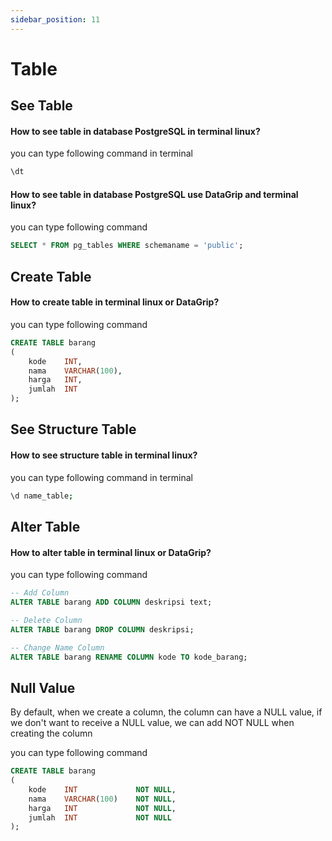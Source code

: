 ```yaml
---
sidebar_position: 11
---
```


# Table

## See Table

#### How to see table in database PostgreSQL in terminal linux?

you can type following command in terminal

```bash
\dt
```

#### How to see table in database PostgreSQL use DataGrip and terminal linux?

you can type following command

```sql
SELECT * FROM pg_tables WHERE schemaname = 'public';
```

## Create Table

#### How to create table in terminal linux or DataGrip?

you can type following command

```sql
CREATE TABLE barang
(
    kode    INT,
    nama    VARCHAR(100),
    harga   INT,
    jumlah  INT
);
```

## See Structure Table

#### How to see structure table in terminal linux?

you can type following command in terminal

```bash
\d name_table;
```

## Alter Table

#### How to alter table in terminal linux or DataGrip?

you can type following command

```sql
-- Add Column
ALTER TABLE barang ADD COLUMN deskripsi text;

-- Delete Column
ALTER TABLE barang DROP COLUMN deskripsi;

-- Change Name Column
ALTER TABLE barang RENAME COLUMN kode TO kode_barang;
```

## Null Value

By default, when we create a column, the column can have a NULL value, if we don't want to receive a NULL value, we can add NOT NULL when creating the column

you can type following command

```sql
CREATE TABLE barang
(
    kode    INT             NOT NULL,
    nama    VARCHAR(100)    NOT NULL,
    harga   INT             NOT NULL,
    jumlah  INT             NOT NULL
);
```
